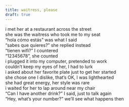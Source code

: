 ```yaml
---
title: waitress, please
draft: true
---
```


i met her at a restaurant across the street <br>
she was the waitress who took me to my seat <br>
“hola cómo estás”  was what I said <br>
“sabes que quieres?” she replied instead <br>
“tienen wifi?” I countered <br> 
“12345678”, she counted <br>
i plugged it into my computer, pretended to work <br> 
couldn’t keep my eyes of her, I had to lurk <br> 
i asked about her favorite plate just to get her started <br> 
she chose one I dislike, that’s OK, I was lighthearted <br> 
she had great energy, her style was rare <br>
i waited for her to lap around near my chair <br>
“Can I have another drink?” I said, just to talk again <br>
“Hey, what’s your number?” we’ll see what happens then <br>
